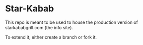 # Star-Kabab

This repo is meant to be used to house the production version of starkababgrill.com (the info site).

To extend it, either create a branch or fork it.
